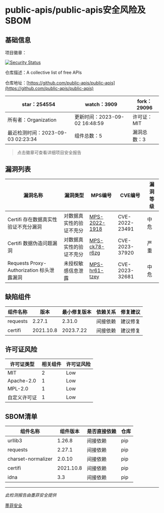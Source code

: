 # public-apis/public-apis安全风险及SBOM

## 基础信息

项目徽章：

[![Security Status](https://www.murphysec.com/platform3/v31/badge/1698038929923293184.svg)](https://www.murphysec.com/console/report/1696226218545147904/1698038929923293184)

仓库描述：A collective list of free APIs

仓库地址：[https://github.com/public-apis/public-apis](https://github.com/public-apis/public-apis)

| star：254554 | watch：3909 | fork：29096 |
| ----------- | -------------- | ------------ |
| 所有者：Organization | 更新时间：2023-09-02 16:48:59 | 许可证：MIT |
| 最近检测时间：2023-09-03 02:23:34 | 组件总数：5 | 漏洞总数：3 |

> 点击徽章可查看详细项目安全报告



## 漏洞列表

| 漏洞名称 | 漏洞类型 | MPS编号 | CVE编号 | 漏洞等级 |
| ------- | ------ | ------- | ------ | ----- |
|Certifi 存在数据真实性验证不充分漏洞|对数据真实性的验证不充分|[MPS-2022-1918](https://www.oscs1024.com/hd/MPS-2022-1918)|CVE-2022-23491|中危|
|Certifi 数据伪造问题漏洞|对数据真实性的验证不充分|[MPS-ck78-r6zg](https://www.oscs1024.com/hd/MPS-ck78-r6zg)|CVE-2023-37920|严重|
|Requests Proxy-Authorization 标头泄露漏洞|未授权敏感信息泄露|[MPS-hr61-tzey](https://www.oscs1024.com/hd/MPS-hr61-tzey)|CVE-2023-32681|中危|




## 缺陷组件

| 组件名称 | 版本 | 最小修复版本 | 依赖关系 | 修复建议 |
| -------- | ---- | ------------ | -------- | -------- |
|requests|2.27.1|2.31.0|间接依赖|建议修复|C:0|H:0|M:1|L:0|
|certifi|2021.10.8|2023.7.22|间接依赖|建议修复|C:1|H:0|M:1|L:0|




## 许可证风险

| 许可证类型 | 相关组件 | 许可证风险 |
| ---------- | -------- | ---------- |
|MIT|2|Low|
|Apache-2.0|1|Low|
|MPL-2.0|1|Low|
|自定义许可证|1|Low|




## SBOM清单

| 组件名称 | 组件版本 | 是否直接依赖 | 仓库 |
| -------- | -------- | ------------ | ---- |
|urllib3|1.26.8|间接依赖|pip|
|requests|2.27.1|间接依赖|pip|
|charset-normalizer|2.0.10|间接依赖|pip|
|certifi|2021.10.8|间接依赖|pip|
|idna|3.3|间接依赖|pip|


------

*此检测报告由墨菲安全提供*

[墨菲安全](www.murphysec.com)